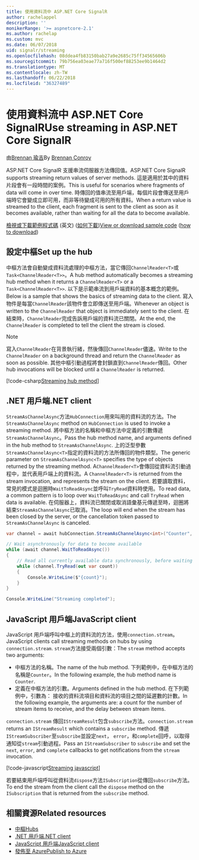 ```yaml
---
title: 使用資料流中 ASP.NET Core SignalR
author: rachelappel
description: ''
monikerRange: '>= aspnetcore-2.1'
ms.author: rachelap
ms.custom: mvc
ms.date: 06/07/2018
uid: signalr/streaming
ms.openlocfilehash: 08ddea4fb83150bab27a9e2685c75ff34565606b
ms.sourcegitcommit: 79b756ea03eae77a716f500ef88253ee9b1464d2
ms.translationtype: MT
ms.contentlocale: zh-TW
ms.lasthandoff: 06/22/2018
ms.locfileid: "36327489"
---
```

# <a name="use-streaming-in-aspnet-core-signalr"></a><span data-ttu-id="8801d-102">使用資料流中 ASP.NET Core SignalR</span><span class="sxs-lookup"><span data-stu-id="8801d-102">Use streaming in ASP.NET Core SignalR</span></span>

<span data-ttu-id="8801d-103">由[Brennan 瑜吉](https://github.com/BrennanConroy)</span><span class="sxs-lookup"><span data-stu-id="8801d-103">By [Brennan Conroy](https://github.com/BrennanConroy)</span></span>

<span data-ttu-id="8801d-104">ASP.NET Core SignalR 支援串流伺服器方法傳回值。</span><span class="sxs-lookup"><span data-stu-id="8801d-104">ASP.NET Core SignalR supports streaming return values of server methods.</span></span> <span data-ttu-id="8801d-105">這是適用於其中的資料片段會有一段時間的案例。</span><span class="sxs-lookup"><span data-stu-id="8801d-105">This is useful for scenarios where fragments of data will come in over time.</span></span> <span data-ttu-id="8801d-106">時傳回的值串流至用戶端，每個片段會傳送至用戶端時它會變成立即可用，而非等待變成可用的所有資料。</span><span class="sxs-lookup"><span data-stu-id="8801d-106">When a return value is streamed to the client, each fragment is sent to the client as soon as it becomes available, rather than waiting for all the data to become available.</span></span>

<span data-ttu-id="8801d-107">[檢視或下載範例程式碼](https://github.com/aspnet/Docs/tree/live/aspnetcore/signalr/streaming/sample) \(英文\) ([如何下載](xref:tutorials/index#how-to-download-a-sample))</span><span class="sxs-lookup"><span data-stu-id="8801d-107">[View or download sample code](https://github.com/aspnet/Docs/tree/live/aspnetcore/signalr/streaming/sample) ([how to download](xref:tutorials/index#how-to-download-a-sample))</span></span>

## <a name="set-up-the-hub"></a><span data-ttu-id="8801d-108">設定中樞</span><span class="sxs-lookup"><span data-stu-id="8801d-108">Set up the hub</span></span>

<span data-ttu-id="8801d-109">中樞方法會自動變成資料流處理的中樞方法，當它傳回`ChannelReader<T>`或`Task<ChannelReader<T>>`。</span><span class="sxs-lookup"><span data-stu-id="8801d-109">A hub method automatically becomes a streaming hub method when it returns a `ChannelReader<T>` or a `Task<ChannelReader<T>>`.</span></span> <span data-ttu-id="8801d-110">以下是示範串流到用戶端資料的基本概念的範例。</span><span class="sxs-lookup"><span data-stu-id="8801d-110">Below is a sample that shows the basics of streaming data to the client.</span></span> <span data-ttu-id="8801d-111">寫入物件是每當`ChannelReader`該物件會立即傳送至用戶端。</span><span class="sxs-lookup"><span data-stu-id="8801d-111">Whenever an object is written to the `ChannelReader` that object is immediately sent to the client.</span></span> <span data-ttu-id="8801d-112">在結束時，`ChannelReader`完成告訴用戶端的資料流已關閉。</span><span class="sxs-lookup"><span data-stu-id="8801d-112">At the end, the `ChannelReader` is completed to tell the client the stream is closed.</span></span>

> [!NOTE]
> <span data-ttu-id="8801d-113">寫入`ChannelReader`在背景執行緒，然後傳回`ChannelReader`儘速。</span><span class="sxs-lookup"><span data-stu-id="8801d-113">Write to the `ChannelReader` on a background thread and return the `ChannelReader` as soon as possible.</span></span> <span data-ttu-id="8801d-114">其他中樞引動過程將會封鎖直到`ChannelReader`傳回。</span><span class="sxs-lookup"><span data-stu-id="8801d-114">Other hub invocations will be blocked until a `ChannelReader` is returned.</span></span>

[!code-csharp[Streaming hub method](streaming/sample/Hubs/StreamHub.cs?range=10-34)]

## <a name="net-client"></a><span data-ttu-id="8801d-115">.NET 用戶端</span><span class="sxs-lookup"><span data-stu-id="8801d-115">.NET client</span></span>

<span data-ttu-id="8801d-116">`StreamAsChannelAsync`方法`HubConnection`用來叫用的資料流的方法。</span><span class="sxs-lookup"><span data-stu-id="8801d-116">The `StreamAsChannelAsync` method on `HubConnection` is used to invoke a streaming method.</span></span> <span data-ttu-id="8801d-117">將中樞方法的名稱和中樞方法中定義的引數傳遞`StreamAsChannelAsync`。</span><span class="sxs-lookup"><span data-stu-id="8801d-117">Pass the hub method name, and arguments defined in the hub method to `StreamAsChannelAsync`.</span></span> <span data-ttu-id="8801d-118">上的泛型參數`StreamAsChannelAsync<T>`指定的資料流的方法所傳回的物件類型。</span><span class="sxs-lookup"><span data-stu-id="8801d-118">The generic parameter on `StreamAsChannelAsync<T>` specifies the type of objects returned by the streaming method.</span></span> <span data-ttu-id="8801d-119">A`ChannelReader<T>`會傳回從資料流引動過程中，並代表用戶端上的資料流。</span><span class="sxs-lookup"><span data-stu-id="8801d-119">A `ChannelReader<T>` is returned from the stream invocation, and represents the stream on the client.</span></span> <span data-ttu-id="8801d-120">若要讀取資料，常見的模式是迴圈時`WaitToReadAsync`並呼叫`TryRead`資料時使用。</span><span class="sxs-lookup"><span data-stu-id="8801d-120">To read data, a common pattern is to loop over `WaitToReadAsync` and call `TryRead` when data is available.</span></span> <span data-ttu-id="8801d-121">在伺服器上，資料流已關閉或取消語彙基元傳遞至時，迴圈將結束`StreamAsChannelAsync`已取消。</span><span class="sxs-lookup"><span data-stu-id="8801d-121">The loop will end when the stream has been closed by the server, or the cancellation token passed to `StreamAsChannelAsync` is canceled.</span></span>

```csharp
var channel = await hubConnection.StreamAsChannelAsync<int>("Counter", 10, 500, CancellationToken.None);

// Wait asynchronously for data to become available
while (await channel.WaitToReadAsync())
{
    // Read all currently available data synchronously, before waiting for more data
    while (channel.TryRead(out var count))
    {
        Console.WriteLine($"{count}");
    }
}

Console.WriteLine("Streaming completed");
```

## <a name="javascript-client"></a><span data-ttu-id="8801d-122">JavaScript 用戶端</span><span class="sxs-lookup"><span data-stu-id="8801d-122">JavaScript client</span></span>

<span data-ttu-id="8801d-123">JavaScript 用戶端呼叫中樞上的資料流的方法，使用`connection.stream`。</span><span class="sxs-lookup"><span data-stu-id="8801d-123">JavaScript clients call streaming methods on hubs by using `connection.stream`.</span></span> <span data-ttu-id="8801d-124">`stream`方法接受兩個引數：</span><span class="sxs-lookup"><span data-stu-id="8801d-124">The `stream` method accepts two arguments:</span></span>

* <span data-ttu-id="8801d-125">中樞方法的名稱。</span><span class="sxs-lookup"><span data-stu-id="8801d-125">The name of the hub method.</span></span> <span data-ttu-id="8801d-126">下列範例中，在中樞方法的名稱是`Counter`。</span><span class="sxs-lookup"><span data-stu-id="8801d-126">In the following example, the hub method name is `Counter`.</span></span>
* <span data-ttu-id="8801d-127">定義在中樞方法的引數。</span><span class="sxs-lookup"><span data-stu-id="8801d-127">Arguments defined in the hub method.</span></span> <span data-ttu-id="8801d-128">在下列範例中，引數為： 接收的資料流項目和資料流的項目之間的延遲數的計數。</span><span class="sxs-lookup"><span data-stu-id="8801d-128">In the following example, the arguments are: a count for the number of stream items to receive, and the delay between stream items.</span></span>

<span data-ttu-id="8801d-129">`connection.stream` 傳回`IStreamResult`包含`subscribe`方法。</span><span class="sxs-lookup"><span data-stu-id="8801d-129">`connection.stream` returns an `IStreamResult` which contains a `subscribe` method.</span></span> <span data-ttu-id="8801d-130">傳遞`IStreamSubscriber`至`subscribe`並設定`next`， `error`，和`complete`回呼，以取得通知從`stream`引動過程。</span><span class="sxs-lookup"><span data-stu-id="8801d-130">Pass an `IStreamSubscriber` to `subscribe` and set the `next`, `error`, and `complete` callbacks to get notifications from the `stream` invocation.</span></span>

[!code-javascript[Streaming javascript](streaming/sample/wwwroot/js/stream.js?range=19-36)]

<span data-ttu-id="8801d-131">若要結束用戶端呼叫從資料流`dispose`方法`ISubscription`從傳回`subscribe`方法。</span><span class="sxs-lookup"><span data-stu-id="8801d-131">To end the stream from the client call the `dispose` method on the `ISubscription` that is returned from the `subscribe` method.</span></span>

## <a name="related-resources"></a><span data-ttu-id="8801d-132">相關資源</span><span class="sxs-lookup"><span data-stu-id="8801d-132">Related resources</span></span>

* [<span data-ttu-id="8801d-133">中樞</span><span class="sxs-lookup"><span data-stu-id="8801d-133">Hubs</span></span>](xref:signalr/hubs)
* [<span data-ttu-id="8801d-134">.NET 用戶端</span><span class="sxs-lookup"><span data-stu-id="8801d-134">.NET client</span></span>](xref:signalr/dotnet-client)
* [<span data-ttu-id="8801d-135">JavaScript 用戶端</span><span class="sxs-lookup"><span data-stu-id="8801d-135">JavaScript client</span></span>](xref:signalr/javascript-client)
* [<span data-ttu-id="8801d-136">發佈至 Azure</span><span class="sxs-lookup"><span data-stu-id="8801d-136">Publish to Azure</span></span>](xref:signalr/publish-to-azure-web-app)
